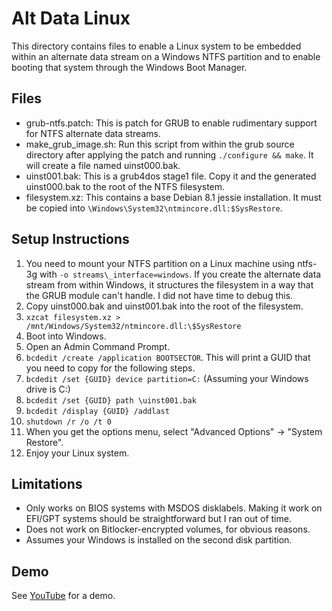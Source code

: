 Alt Data Linux
===

This directory contains files to enable a Linux system to be embedded within an alternate data
stream on a Windows NTFS partition and to enable booting that system through the Windows Boot
Manager.

Files
---
 - grub-ntfs.patch: This is patch for GRUB to enable rudimentary support for NTFS alternate data
   streams.
 - make\_grub\_image.sh: Run this script from within the grub source directory after applying the
   patch and running `./configure && make`. It will create a file named uinst000.bak.
 - uinst001.bak: This is a grub4dos stage1 file. Copy it and the generated uinst000.bak to the root
   of the NTFS filesystem.
 - filesystem.xz: This contains a base Debian 8.1 jessie installation. It must be copied into
   `\Windows\System32\ntmincore.dll:$SysRestore`.

Setup Instructions
---
 1. You need to mount your NTFS partition on a Linux machine using ntfs-3g with
    `-o streams\_interface=windows`. If you create the alternate data stream from within Windows, it
    structures the filesystem in a way that the GRUB module can't handle. I did not have time to
    debug this.
 2. Copy uinst000.bak and uinst001.bak into the root of the filesystem.
 3. `xzcat filesystem.xz > /mnt/Windows/System32/ntmincore.dll:\$SysRestore`
 4. Boot into Windows.
 5. Open an Admin Command Prompt.
 6. `bcdedit /create /application BOOTSECTOR`. This will print a GUID that you need to copy for the
    following steps.
 7. `bcdedit /set {GUID} device partition=C:` (Assuming your Windows drive is C:)
 8. `bcdedit /set {GUID} path \uinst001.bak`
 9. `bcdedit /display {GUID} /addlast`
 10. `shutdown /r /o /t 0`
 11. When you get the options menu, select "Advanced Options" -> "System Restore".
 12. Enjoy your Linux system.

Limitations
---
 - Only works on BIOS systems with MSDOS disklabels. Making it work on EFI/GPT systems should be
   straightforward but I ran out of time.
 - Does not work on Bitlocker-encrypted volumes, for obvious reasons.
 - Assumes your Windows is installed on the second disk partition.

Demo
---
See [YouTube](https://youtu.be/1LxpyYqTQ_Q) for a demo.
